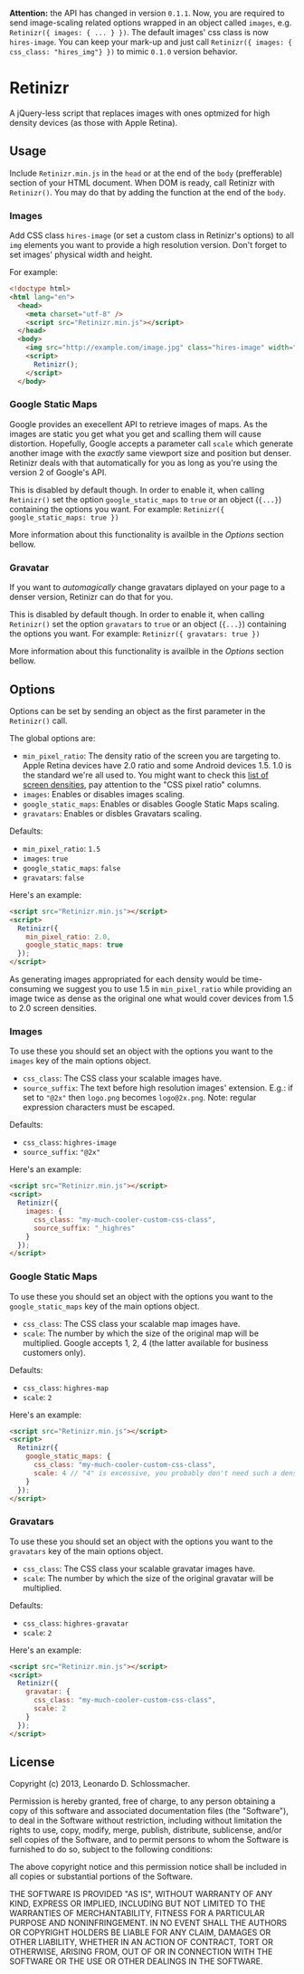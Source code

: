 **Attention:** the API has changed in version `0.1.1`.
Now, you are required to send image-scaling related options wrapped in an object called `images`, e.g. `Retinizr({ images: { ... } })`.
The default images' css class is now `hires-image`. You can keep your mark-up and just call `Retinizr({ images: { css_class: "hires_img"} })` to mimic `0.1.0` version behavior.

# Retinizr
A jQuery-less script that replaces images with ones optmized for high density devices (as those with Apple Retina).

## Usage
Include `Retinizr.min.js` in the `head` or at the end of the `body` (prefferable) section of your HTML document.
When DOM is ready, call Retinizr with `Retinizr()`. You may do that by adding the function at the end of the `body`.

### Images
Add CSS class `hires-image` (or set a custom class in Retinizr's options) to all `img` elements you want to provide a high resolution version. Don't forget to set images' physical width and height.

For example:
```html
<!doctype html>
<html lang="en">
  <head>
    <meta charset="utf-8" />
    <script src="Retinizr.min.js"></script>
  </head>
  <body>
    <img src="http://example.com/image.jpg" class="hires-image" width="100" height="100" />
    <script>
      Retinizr();
    </script>
  </body>
```

### Google Static Maps
Google provides an execellent API to retrieve images of maps. As the images are static you get what you get and scalling them will cause distortion. Hopefully, Google accepts a parameter call `scale` which generate another image with the *exactly* same viewport size and position but denser.
Retinizr deals with that automatically for you as long as you're using the version 2 of Google's API.

This is disabled by default though.
In order to enable it, when calling `Retinizr()` set the option `google_static_maps` to `true` or an object (`{...}`) containing the options you want.
For example: `Retinizr({ google_static_maps: true })`

More information about this functionality is availble in the *Options* section bellow.

### Gravatar
If you want to *automagically* change gravatars diplayed on your page to a denser version, Retinizr can do that for you.

This is disabled by default though.
In order to enable it, when calling `Retinizr()` set the option `gravatars` to `true` or an object (`{...}`) containing the options you want.
For example: `Retinizr({ gravatars: true })`

More information about this functionality is availble in the *Options* section bellow.

## Options
Options can be set by sending an object as the first parameter in the `Retinizr()` call.

The global options are:
* `min_pixel_ratio`: The density ratio of the screen you are targeting to. Apple Retina devices have 2.0 ratio and some Android devices 1.5. 1.0 is the standard we're all used to. You might want to check this <a href="http://en.wikipedia.org/wiki/List_of_displays_by_pixel_density" target="_blank">list of screen densities</a>, pay attention to the "CSS pixel ratio" columns.
* `images`: Enables or disables images scaling.
* `google_static_maps`: Enables or disables Google Static Maps scaling.
* `gravatars`: Enables or disbles Gravatars scaling.

Defaults:
* `min_pixel_ratio`: `1.5`
* `images`: `true`
* `google_static_maps`: `false`
* `gravatars`: `false`

Here's an example:
```html
<script src="Retinizr.min.js"></script>
<script>
  Retinizr({
    min_pixel_ratio: 2.0,
    google_static_maps: true
  });
</script>
```

As generating images appropriated for each density would be time-consuming we suggest you to use 1.5 in `min_pixel_ratio` while providing an image twice as dense as the original one what would cover devices from 1.5 to 2.0 screen densities.

### Images
To use these you should set an object with the options you want to the `images` key of the main options object.

* `css_class`: The CSS class your scalable images have.
* `source_suffix`: The text before high resolution images' extension. E.g.: if set to `"@2x"` then `logo.png` becomes `logo@2x.png`. Note: regular expression characters must be escaped.

Defaults:
* `css_class`: `highres-image`
* `source_suffix`: `"@2x"`

Here's an example:
```html
<script src="Retinizr.min.js"></script>
<script>
  Retinizr({
    images: {
      css_class: "my-much-cooler-custom-css-class",
      source_suffix: "_highres"
    }
  });
</script>
```

### Google Static Maps
To use these you should set an object with the options you want to the `google_static_maps` key of the main options object.

* `css_class`: The CSS class your scalable map images have.
* `scale`: The number by which the size of the original map will be multiplied. Google accepts 1, 2, 4 (the latter available for business customers only).

Defaults:
* `css_class`: `highres-map`
* `scale`: `2`

Here's an example:
```html
<script src="Retinizr.min.js"></script>
<script>
  Retinizr({
    google_static_maps: {
      css_class: "my-much-cooler-custom-css-class",
      scale: 4 // "4" is excessive, you probably don't need such a dense image and is only availble in the paid version of the API.
    }
  });
</script>
```

### Gravatars
To use these you should set an object with the options you want to the `gravatars` key of the main options object.

* `css_class`: The CSS class your scalable gravatar images have.
* `scale`: The number by which the size of the original gravatar will be multiplied.

Defaults:
* `css_class`: `highres-gravatar`
* `scale`: `2`

Here's an example:
```html
<script src="Retinizr.min.js"></script>
<script>
  Retinizr({
    gravatar: {
      css_class: "my-much-cooler-custom-css-class",
      scale: 2
    }
  });
</script>
```

## License
Copyright (c) 2013, Leonardo D. Schlossmacher.

Permission is hereby granted, free of charge, to any person obtaining a copy of this software and associated documentation files (the "Software"), to deal in the Software without restriction, including without limitation the rights to use, copy, modify, merge, publish, distribute, sublicense, and/or sell copies of the Software, and to permit persons to whom the Software is furnished to do so, subject to the following conditions:

The above copyright notice and this permission notice shall be included in all copies or substantial portions of the Software.

THE SOFTWARE IS PROVIDED "AS IS", WITHOUT WARRANTY OF ANY KIND, EXPRESS OR IMPLIED, INCLUDING BUT NOT LIMITED TO THE WARRANTIES OF MERCHANTABILITY, FITNESS FOR A PARTICULAR PURPOSE AND NONINFRINGEMENT. IN NO EVENT SHALL THE AUTHORS OR COPYRIGHT HOLDERS BE LIABLE FOR ANY CLAIM, DAMAGES OR OTHER LIABILITY, WHETHER IN AN ACTION OF CONTRACT, TORT OR OTHERWISE, ARISING FROM, OUT OF OR IN CONNECTION WITH THE SOFTWARE OR THE USE OR OTHER DEALINGS IN THE SOFTWARE.
